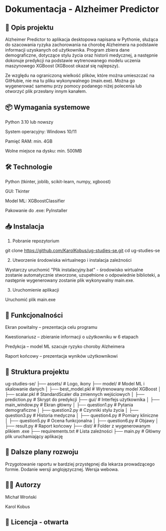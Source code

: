 # Dokumentacja - Alzheimer Predictor

## 📌 Opis projektu

Alzheimer Predictor to aplikacja desktopowa napisana w Pythonie, służąca do szacowania ryzyka zachorowania na chorobę Alzheimera na podstawie informacji uzyskanych od użytkownika. Program zbiera dane demograficzne, dotyczące stylu życia oraz historii medycznej, a następnie dokonuje predykcji na podstawie wytrenowanego modelu uczenia maszynowego XGBoost (XGBoost okazał się najlepszy).

Ze względu na ograniczoną wielkość plików, które można umieszczać na GitHubie, nie ma tu pliku wykonywalnego (main.exe). Można go wygenerować samemu przy pomocy podanego niżej polecenia lub otworzyć plik przesłany innym kanałem.

## 📦 Wymagania systemowe

Python 3.10 lub nowszy

System operacyjny: Windows 10/11

Pamięć RAM: min. 4GB

Wolne miejsce na dysku: min. 500MB

## 🛠 Technologie

Python (tkinter, joblib, scikit-learn, numpy, xgboost)

GUI: Tkinter

Model ML: XGBoostClassifier

Pakowanie do .exe: PyInstaller

## 📥 Instalacja

1. Pobranie repozytorium

 git clone https://github.com/KarolKobus/ug-studies-se.git
 cd ug-studies-se

2. Utworzenie środowiska wirtualnego i instalacja zależności

 Wystarczy uruchomić "Plik instalacyjny.bat" - środowisko wirtualne zostanie automatycznie stworzone, uzupełnione o odpowiednie biblioteki, a następnie
 wygenerowany zostanie plik wykonywalny main.exe.

3. Uruchomienie aplikacji

 Uruchomić plik main.exe
   

## 🎯 Funkcjonalności

Ekran powitalny – prezentacja celu programu

Kwestionariusz – zbieranie informacji o użytkowniku w 6 etapach

Predykcja – model ML szacuje ryzyko choroby Alzheimera

Raport końcowy – prezentacja wyników użytkownikowi

## 📑 Struktura projektu

ug-studies-se/
├── assets/                 # Logo, ikony
├── model/                  # Model ML i skalowanie danych
│   ├── best_model.pkl      # Wytrenowany model XGBoost
│   ├── scalar.pkl          # StandardScaler dla zmiennych wejściowych
│   ├── prediction.py       # Skrypt do predykcji
├── gui/                    # Interfejs użytkownika
│   ├── main_window.py      # Ekran główny
│   ├── question1.py        # Pytania demograficzne
│   ├── question2.py        # Czynniki stylu życia
│   ├── question3.py        # Historia medyczna
│   ├── question4.py        # Pomiary kliniczne
│   ├── question5.py        # Ocena funkcjonalna
│   ├── question6.py        # Objawy
│   ├── result.py           # Raport końcowy
├── dist/                   # Folder z wygenerowanym plikiem .exe
├── requirements.txt        # Lista zależności
├── main.py                 # Główny plik uruchamiający aplikację

## 📌 Dalsze plany rozwoju
Przygotowanie raportu w bardziej przystępnej dla lekarza prowadzącego formie.
Dodanie wersji anglojęzycznej.
Wersja webowa.

## 👨‍💻 Autorzy

Michał Wroński

Karol Kobus

## 📝 Licencja - otwarta

